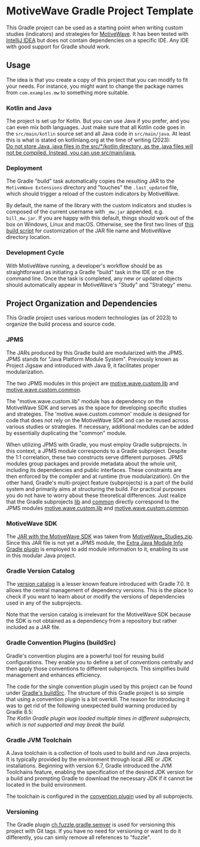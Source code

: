 MotiveWave Gradle Project Template
==================================

This Gradle project can be used as a starting point when writing custom studies (indicators) and strategies
for [MotiveWave](https://www.motivewave.com/). It has been tested
with [IntelliJ IDEA](https://www.jetbrains.com/idea/download/) but does not contain dependencies on a specific IDE. Any
IDE with good support for Gradle should work.

Usage
-----

The idea is that you create a copy of this project that you can modify to fit your needs. For instance, you might want
to change the package names from `com.examples.mw` to something more suitable.

### Kotlin and Java

The project is set up for Kotlin. But you can use Java if you prefer, and you can even mix both languages. Just make
sure that all Kotlin code goes in the `src/main/kotlin` source set and all Java code in `src/main/java`. At least this
is what is stated on kotlinlang.org at the time of writing (2023):  
[Do not store Java .java files in the src/*/kotlin directory, as the .java files will not be compiled. Instead, you can use src/main/java.](https://kotlinlang.org/docs/gradle-configure-project.html#kotlin-and-java-sources)

### Deployment

The Gradle "build" task automatically copies the resulting JAR to the `MotiveWave Extensions` directory and "touches"
the `.last_updated` file, which should trigger a reload of the custom indicators by MotiveWave.

By default, the name of the library with the custom indicators and studies is composed of the current username
with `_mw.jar` appended, e.g. `bill_mw.jar`. If you are happy with this default, things should work out of the box on
Windows, Linux and macOS. Otherwise, see the first two lines of [this build script](./lib/build.gradle.kts) for
customization of the JAR file name and MotiveWave directory location.

### Development Cycle

With MotiveWave running, a developer's workflow should be as straightforward as initiating a Gradle "build" task in the
IDE or on the command line. Once the task is completed, any new or updated objects should automatically appear in
MotiveWave's "Study" and "Strategy" menu.

Project Organization and Dependencies
-------------------------------------

This Gradle project uses various modern technologies (as of 2023) to organize the build process and source code.

### JPMS

The JARs produced by this Gradle build are modularized with the JPMS. JPMS stands for "Java Platform Module System".
Previously known as Project Jigsaw and introduced with Java 9, it facilitates proper modularization.

The two JPMS modules in this project are [motive.wave.custom.lib](./lib/src/main/java/module-info.java)
and [motive.wave.custom.common](./common/src/main/java/module-info.java).

The "motive.wave.custom.lib" module has a dependency on the MotiveWave SDK and serves as the space for developing
specific studies and strategies. The 'motive.wave.custom.common' module is designed for code that does not rely on the
MotiveWave SDK and can be reused across various studies or strategies. If necessary, additional modules can be added
by essentially duplicating the "common" module.

When utilizing JPMS with Gradle, you must employ Gradle subprojects. In this context, a JPMS module corresponds to a
Gradle subproject. Despite the 1:1 correlation, these two constructs serve different purposes. JPMS modules group
packages and provide metadata about the whole unit, including its dependencies and public interfaces. These constraints
are then enforced by the compiler and at runtime (true modularization). On the other hand, Gradle's multi-project
feature (subprojects) is a part of the build system and primarily aims at structuring the build. For practical purposes
you do not have to worry about these theoretical differences. Just realize that the Gradle subprojects [lib](./lib)
and [common](./common) directly correspond to the JPMS
modules [motive.wave.custom.lib](./lib/src/main/java/module-info.java)
and [motive.wave.custom.common](./common/src/main/java/module-info.java).

### MotiveWave SDK

The [JAR with the MotiveWave SDK](./lib/local-jars) was taken
from [MotiveWave_Studies.zip](https://www.motivewave.com/support/sdk.htm). Since this JAR file is not yet a JPMS module,
the [Extra Java Module Info Gradle plugin](https://github.com/gradlex-org/extra-java-module-info/tree/main) is employed
to
add module information to it, enabling its use in this modular Java project.

### Gradle Version Catalog

The [version catalog](gradle/libs.versions.toml) is a lesser known feature introduced with Gradle 7.0. It allows the
central management of dependency versions. This is the place to check if you want to learn about or modify the versions
of dependencies used in any of the subprojects.

Note that the version catalog is irrelevant for the MotiveWave SDK because the SDK is not obtained as a dependency from
a repository but rather included as a JAR file.

### Gradle Convention Plugins (buildSrc)

Gradle's convention plugins are a powerful tool for reusing build configurations. They enable you to define a set of
conventions centrally and then apply those conventions to different subprojects. This simplifies build management and
enhances efficiency.

The code for the single convention plugin used by this project can be found under [Gradle's buildSrc](./buildSrc). The
structure of this Gradle project is so simple that using a convention plugin is a bit overkill. The reason for
introducing it was to get rid of the following unexpected build warning produced by Gradle 8.5:  
*The Kotlin Gradle plugin was loaded multiple times in different subprojects, which is not supported and may break the
build.*

### Gradle JVM Toolchain

A Java toolchain is a collection of tools used to build and run Java projects. It is typically provided by the
environment through local JRE or JDK installations. Beginning with version 6.7, Gradle introduced the JVM Toolchains
feature, enabling the specification of the desired JDK version for a build and prompting Gradle to download the
necessary JDK if it cannot be located in the build environment.

The toolchain is configured in
the [convention plugin](./buildSrc/src/main/kotlin/motive-wave-template.kotlin-shared-conventions.gradle.kts) used by
all subprojects.

### Versioning

The Gradle plugin [ch.fuzzle.gradle.semver](https://github.com/f-u-z-z-l-e/semver-plugin) is used for versioning this
project with Git tags. If you have no need for versioning or want to do it differently, you can simly remove all
references to "fuzzle".